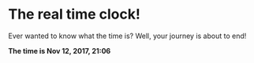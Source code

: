 # The real time clock!

Ever wanted to know what the time is? Well, your journey is about to end!

**The time is Nov 12, 2017, 21:06**